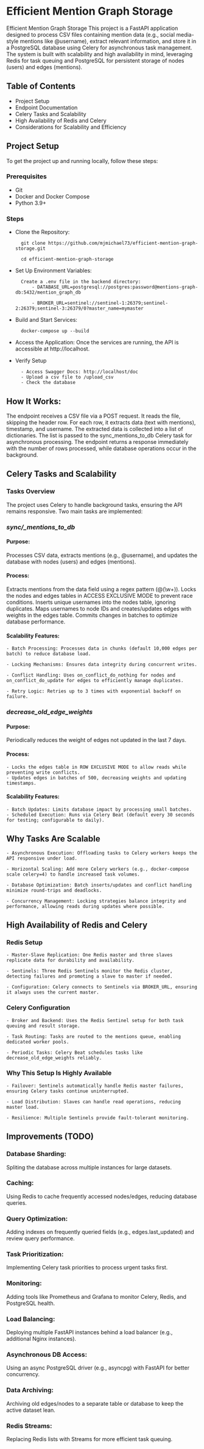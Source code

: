 # Efficient Mention Graph Storage

Efficient Mention Graph Storage
This project is a FastAPI application designed to process CSV files containing mention data (e.g., social media-style mentions like @username), extract relevant information, and store it in a PostgreSQL database using Celery for asynchronous task management. The system is built with scalability and high availability in mind, leveraging Redis for task queuing and PostgreSQL for persistent storage of nodes (users) and edges (mentions).

## Table of Contents

- Project Setup
- Endpoint Documentation
- Celery Tasks and Scalability
- High Availability of Redis and Celery
- Considerations for Scalability and Efficiency


## Project Setup
To get the project up and running locally, follow these steps:

### Prerequisites
- Git
- Docker and Docker Compose
- Python 3.9+

### Steps

- Clone the Repository:

        git clone https://github.com/mjmichael73/efficient-mention-graph-storage.git
        
        cd efficient-mention-graph-storage


- Set Up Environment Variables:

        Create a .env file in the backend directory:
            - DATABASE_URL=postgresql://postgres:password@mentions-graph-db:5432/mention_graph_db

            - BROKER_URL=sentinel://sentinel-1:26379;sentinel-2:26379;sentinel-3:26379/0?master_name=mymaster


- Build and Start Services:

        docker-compose up --build


- Access the Application: Once the services are running, the API is accessible at http://localhost.


- Verify Setup

        - Access Swagger Docs: http://localhost/doc
        - Upload a csv file to /upload_csv
        - Check the database




## How It Works:
The endpoint receives a CSV file via a POST request.
It reads the file, skipping the header row.
For each row, it extracts data (text with mentions), timestamp, and username.
The extracted data is collected into a list of dictionaries.
The list is passed to the sync_mentions_to_db Celery task for asynchronous processing.
The endpoint returns a response immediately with the number of rows processed, while database operations occur in the background.




## Celery Tasks and Scalability
### Tasks Overview
The project uses Celery to handle background tasks, ensuring the API remains responsive. Two main tasks are implemented:

### *sync/_mentions_to_db*

#### Purpose: 
Processes CSV data, extracts mentions (e.g., @username), and updates the database with nodes (users) and edges (mentions).

#### Process:
Extracts mentions from the data field using a regex pattern (@(\w+)).
Locks the nodes and edges tables in ACCESS EXCLUSIVE MODE to prevent race conditions.
Inserts unique usernames into the nodes table, ignoring duplicates.
Maps usernames to node IDs and creates/updates edges with weights in the edges table.
Commits changes in batches to optimize database performance.


#### Scalability Features:

    - Batch Processing: Processes data in chunks (default 10,000 edges per batch) to reduce database load.

    - Locking Mechanisms: Ensures data integrity during concurrent writes.

    - Conflict Handling: Uses on_conflict_do_nothing for nodes and on_conflict_do_update for edges to efficiently manage duplicates.

    - Retry Logic: Retries up to 3 times with exponential backoff on failure.




### *decrease_old_edge_weights*

#### Purpose: 
Periodically reduces the weight of edges not updated in the last 7 days.

#### Process:
    - Locks the edges table in ROW EXCLUSIVE MODE to allow reads while preventing write conflicts.
    - Updates edges in batches of 500, decreasing weights and updating timestamps.


#### Scalability Features:
    - Batch Updates: Limits database impact by processing small batches.
    - Scheduled Execution: Runs via Celery Beat (default every 30 seconds for testing; configurable to daily).





## Why Tasks Are Scalable

    - Asynchronous Execution: Offloading tasks to Celery workers keeps the API responsive under load.

    - Horizontal Scaling: Add more Celery workers (e.g., docker-compose scale celery=4) to handle increased task volumes.

    - Database Optimization: Batch inserts/updates and conflict handling minimize round-trips and deadlocks.

    - Concurrency Management: Locking strategies balance integrity and performance, allowing reads during updates where possible.


## High Availability of Redis and Celery

### Redis Setup

    - Master-Slave Replication: One Redis master and three slaves replicate data for durability and availability.

    - Sentinels: Three Redis Sentinels monitor the Redis cluster, detecting failures and promoting a slave to master if needed.

    - Configuration: Celery connects to Sentinels via BROKER_URL, ensuring it always uses the current master.

### Celery Configuration

    - Broker and Backend: Uses the Redis Sentinel setup for both task queuing and result storage.

    - Task Routing: Tasks are routed to the mentions queue, enabling dedicated worker pools.

    - Periodic Tasks: Celery Beat schedules tasks like decrease_old_edge_weights reliably.

### Why This Setup Is Highly Available

    - Failover: Sentinels automatically handle Redis master failures, ensuring Celery tasks continue uninterrupted.

    - Load Distribution: Slaves can handle read operations, reducing master load.

    - Resilience: Multiple Sentinels provide fault-tolerant monitoring.


## Improvements (TODO)

### Database Sharding: 
Spliting the database across multiple instances for large datasets.

### Caching: 
Using Redis to cache frequently accessed nodes/edges, reducing database queries.

### Query Optimization: 
Adding indexes on frequently queried fields (e.g., edges.last_updated) and review query performance.

### Task Prioritization: 
Implementing Celery task priorities to process urgent tasks first.

### Monitoring: 
Adding tools like Prometheus and Grafana to monitor Celery, Redis, and PostgreSQL health.

### Load Balancing: 
Deploying multiple FastAPI instances behind a load balancer (e.g., additional Nginx instances).

### Asynchronous DB Access: 
Using an async PostgreSQL driver (e.g., asyncpg) with FastAPI for better concurrency.

### Data Archiving: 
Archiving old edges/nodes to a separate table or database to keep the active dataset lean.

### Redis Streams: 
Replacing Redis lists with Streams for more efficient task queuing.